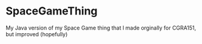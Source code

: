 # SpaceGameThing
My Java version of my Space Game thing that I made orginally for CGRA151, but improved (hopefully)
